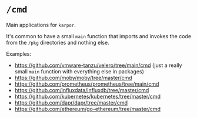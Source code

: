 # `/cmd`

Main applications for `karpor`.

It's common to have a small `main` function that imports and invokes the code from the `/pkg` directories and nothing else.

Examples:

* https://github.com/vmware-tanzu/velero/tree/main/cmd (just a really small `main` function with everything else in packages)
* https://github.com/moby/moby/tree/master/cmd
* https://github.com/prometheus/prometheus/tree/main/cmd
* https://github.com/influxdata/influxdb/tree/master/cmd
* https://github.com/kubernetes/kubernetes/tree/master/cmd
* https://github.com/dapr/dapr/tree/master/cmd
* https://github.com/ethereum/go-ethereum/tree/master/cmd
